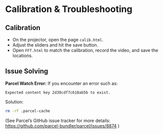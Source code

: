 # Calibration & Troubleshooting

## Calibration

- On the projector, open the page `calib.html`.
- Adjust the sliders and hit the save button.
- Open `FFT.html` to match the calibration, record the video, and save the locations.

## Issue Solving

**Parcel Watch Error:**
If you encounter an error such as:
```
Expected content key 2d39cdf7c618ab5b to exist.
```
Solution:
```bash
rm -rf .parcel-cache
```
(See Parcel’s GitHub issue tracker for more details: https://github.com/parcel-bundler/parcel/issues/8874 )
